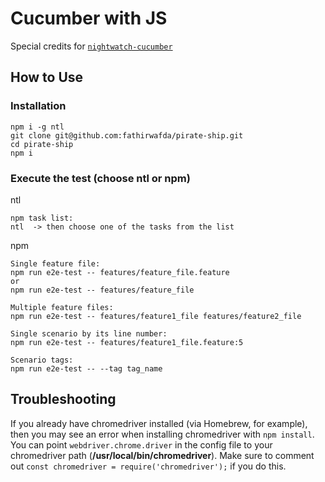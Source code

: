 # Cucumber with JS
Special credits for [`nightwatch-cucumber`](https://github.com/mucsi96/nightwatch-cucumber)
## How to Use


### Installation
```
npm i -g ntl
git clone git@github.com:fathirwafda/pirate-ship.git
cd pirate-ship
npm i
```
### Execute the test (choose ntl or npm)
ntl
```
npm task list:
ntl  -> then choose one of the tasks from the list
```
npm
```
Single feature file:
npm run e2e-test -- features/feature_file.feature
or
npm run e2e-test -- features/feature_file

Multiple feature files:
npm run e2e-test -- features/feature1_file features/feature2_file

Single scenario by its line number:
npm run e2e-test -- features/feature1_file.feature:5

Scenario tags:
npm run e2e-test -- --tag tag_name
```

## Troubleshooting
If you already have chromedriver installed (via Homebrew, for example), then you may see an error when installing chromedriver with `npm install`. You can point
`webdriver.chrome.driver` in the config file to your chromedriver path (**/usr/local/bin/chromedriver**).
Make sure to comment out `const chromedriver = require('chromedriver');`    if you do this.
